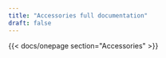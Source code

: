 ```yaml
---
title: "Accessories full documentation"
draft: false
---
```


{{< docs/onepage section="Accessories" >}}
